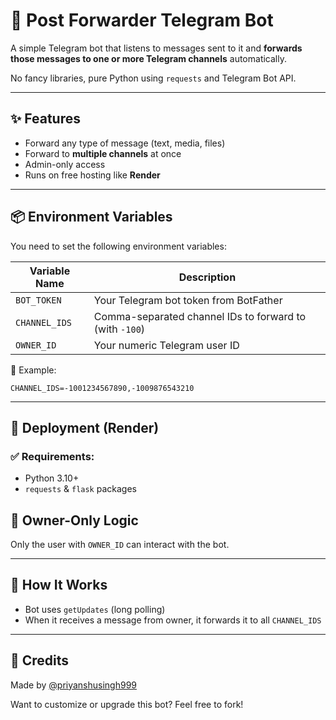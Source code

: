 # 🤖 Post Forwarder Telegram Bot

A simple Telegram bot that listens to messages sent to it and **forwards those messages to one or more Telegram channels** automatically.

No fancy libraries, pure Python using `requests` and Telegram Bot API.

---

## ✨ Features

- Forward any type of message (text, media, files)
- Forward to **multiple channels** at once
- Admin-only access
- Runs on free hosting like **Render**

---

## 📦 Environment Variables

You need to set the following environment variables:

| Variable Name  | Description                            |
|----------------|----------------------------------------|
| `BOT_TOKEN`    | Your Telegram bot token from BotFather |
| `CHANNEL_IDS`  | Comma-separated channel IDs to forward to (with `-100`) |
| `OWNER_ID`     | Your numeric Telegram user ID          |

📝 Example:
```
CHANNEL_IDS=-1001234567890,-1009876543210
```

---

## 🚀 Deployment (Render)

### ✅ Requirements:
- Python 3.10+
- `requests` & `flask` packages

## 🔐 Owner-Only Logic
Only the user with `OWNER_ID` can interact with the bot.

---

## 🧠 How It Works
- Bot uses `getUpdates` (long polling)
- When it receives a message from owner, it forwards it to all `CHANNEL_IDS`

---

## 🙌 Credits
Made by [@priyanshusingh999](https://github.com/priyanshusingh999)

Want to customize or upgrade this bot? Feel free to fork!

